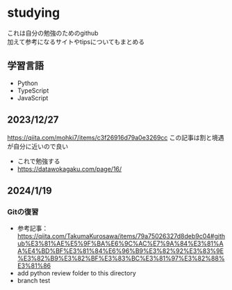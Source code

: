 # studying

これは自分の勉強のためのgithub
<br>
加えて参考になるサイトやtipsについてもまとめる

## 学習言語
- Python
- TypeScript
- JavaScript

## 2023/12/27
https://qiita.com/mohki7/items/c3f26916d79a0e3269cc
この記事は割と境遇が自分に近いので良い
- これで勉強する
- https://datawokagaku.com/page/16/
## 2024/1/19
### Gitの復習
- 参考記事：https://qiita.com/TakumaKurosawa/items/79a75026327d8deb9c04#github%E3%81%AE%E5%9F%BA%E6%9C%AC%E7%9A%84%E3%81%AA%E4%BD%BF%E3%81%84%E6%96%B9%E3%82%92%E3%83%9E%E3%82%B9%E3%82%BF%E3%83%BC%E3%81%97%E3%82%88%E3%81%86
- add python review folder to this directory
-  branch test
